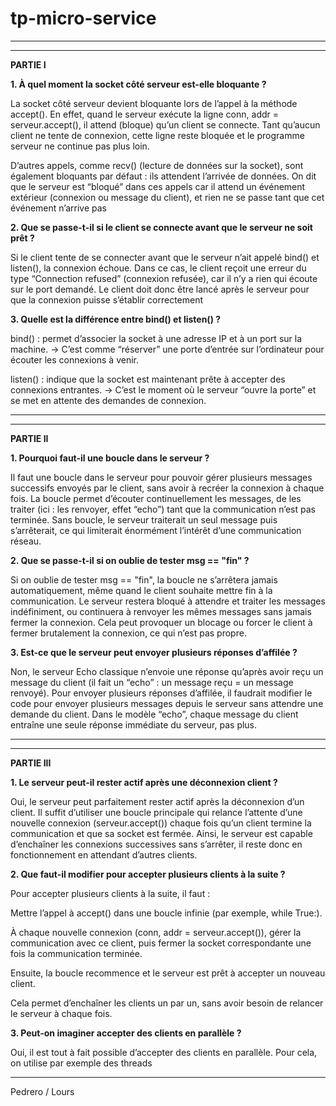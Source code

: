 # __tp-micro-service__

-----------------------------------------------------------------------------------------------------------

-----------------------------------------------------------------------------------------------------------

**__PARTIE I__**


**1. À quel moment la socket côté serveur est-elle bloquante ?**

La socket côté serveur devient bloquante lors de l’appel à la méthode accept().
En effet, quand le serveur exécute la ligne conn, addr = serveur.accept(), il attend (bloque) qu’un client se connecte. Tant qu’aucun client ne tente de connexion, cette ligne reste bloquée et le programme serveur ne continue pas plus loin.

D’autres appels, comme recv() (lecture de données sur la socket), sont également bloquants par défaut : ils attendent l’arrivée de données.
On dit que le serveur est “bloqué” dans ces appels car il attend un événement extérieur (connexion ou message du client), et rien ne se passe tant que cet événement n’arrive pas


**2. Que se passe-t-il si le client se connecte avant que le serveur ne soit prêt ?**

Si le client tente de se connecter avant que le serveur n’ait appelé bind() et listen(), la connexion échoue.
Dans ce cas, le client reçoit une erreur du type “Connection refused” (connexion refusée), car il n’y a rien qui écoute sur le port demandé.
Le client doit donc être lancé après le serveur pour que la connexion puisse s’établir correctement


**3. Quelle est la différence entre bind() et listen() ?**

bind() : permet d’associer la socket à une adresse IP et à un port sur la machine.
→ C’est comme “réserver” une porte d’entrée sur l’ordinateur pour écouter les connexions à venir.

listen() : indique que la socket est maintenant prête à accepter des connexions entrantes.
→ C’est le moment où le serveur “ouvre la porte” et se met en attente des demandes de connexion.


-----------------------------------------------------------------------------------------------------------

-----------------------------------------------------------------------------------------------------------

**__PARTIE II__**

**1. Pourquoi faut-il une boucle dans le serveur ?**

Il faut une boucle dans le serveur pour pouvoir gérer plusieurs messages successifs envoyés par le client, sans avoir à recréer la connexion à chaque fois.
La boucle permet d’écouter continuellement les messages, de les traiter (ici : les renvoyer, effet “echo”) tant que la communication n’est pas terminée.
Sans boucle, le serveur traiterait un seul message puis s’arrêterait, ce qui limiterait énormément l’intérêt d’une communication réseau.

**2. Que se passe-t-il si on oublie de tester msg == "fin" ?**

Si on oublie de tester msg == "fin", la boucle ne s’arrêtera jamais automatiquement, même quand le client souhaite mettre fin à la communication.
Le serveur restera bloqué à attendre et traiter les messages indéfiniment, ou continuera à renvoyer les mêmes messages sans jamais fermer la connexion.
Cela peut provoquer un blocage ou forcer le client à fermer brutalement la connexion, ce qui n’est pas propre.

**3. Est-ce que le serveur peut envoyer plusieurs réponses d’affilée ?**

Non, le serveur Echo classique n’envoie une réponse qu’après avoir reçu un message du client (il fait un “echo” : un message reçu = un message renvoyé).
Pour envoyer plusieurs réponses d’affilée, il faudrait modifier le code pour envoyer plusieurs messages depuis le serveur sans attendre une demande du client.
Dans le modèle “echo”, chaque message du client entraîne une seule réponse immédiate du serveur, pas plus.


-----------------------------------------------------------------------------------------------------------

-----------------------------------------------------------------------------------------------------------

**__PARTIE III__**

**1. Le serveur peut-il rester actif après une déconnexion client ?**

Oui, le serveur peut parfaitement rester actif après la déconnexion d’un client.
Il suffit d’utiliser une boucle principale qui relance l’attente d’une nouvelle connexion (serveur.accept()) chaque fois qu’un client termine la communication et que sa socket est fermée.
Ainsi, le serveur est capable d’enchaîner les connexions successives sans s’arrêter, il reste donc en fonctionnement en attendant d’autres clients.

**2. Que faut-il modifier pour accepter plusieurs clients à la suite ?**

Pour accepter plusieurs clients à la suite, il faut :

Mettre l’appel à accept() dans une boucle infinie (par exemple, while True:).

À chaque nouvelle connexion (conn, addr = serveur.accept()), gérer la communication avec ce client, puis fermer la socket correspondante une fois la communication terminée.

Ensuite, la boucle recommence et le serveur est prêt à accepter un nouveau client.

Cela permet d’enchaîner les clients un par un, sans avoir besoin de relancer le serveur à chaque fois.

**3. Peut-on imaginer accepter des clients en parallèle ?**

Oui, il est tout à fait possible d’accepter des clients en parallèle.
Pour cela, on utilise par exemple des threads



-----------------------------------------------------------------------------------------------------------

Pedrero / Lours
